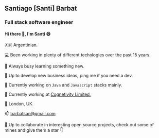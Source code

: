 ## Santiago [Santi] Barbat

### Full stack software engineer 

#### Hi there 👋, I'm Santi :smile:

🇦🇷 Argentinian.

💻 Been working in plenty of different techologies over the past 15 years.

📖 Always busy learning something new.

🌱 Up to develop new business ideas, ping me if you need a dev.

🔨 Currently working on `Java` and `Javascript` stacks mainly.

💼 Currently working at [Cognetivity Limited.](https://www.cognetivity.com/)

📍 London, UK.

📫 [barbatsan@gmail.com](mailto:barbatsan@gmail.com)


🚀 Up to collaborate in interesting open source projects, check out some of mines and give them a star 👇



<!--
**sbarbat/sbarbat** is a ✨ _special_ ✨ repository because its `README.md` (this file) appears on your GitHub profile.

Here are some ideas to get you started:

- 🔭 I’m currently working on ...
- 🌱 I’m currently learning ...
- 👯 I’m looking to collaborate on ...
- 🤔 I’m looking for help with ...
- 💬 Ask me about ...
- 📫 How to reach me: ...
- 😄 Pronouns: ...
- ⚡ Fun fact: ...
-->
